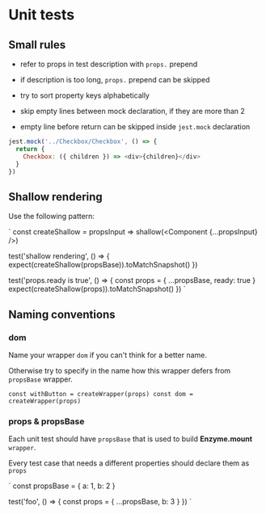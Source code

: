 # Unit tests

## Small rules

- refer to props in test description with `props.` prepend

- if description is too long, `props.` prepend can be skipped

- try to sort property keys alphabetically

- skip empty lines between mock declaration, if they are more than 2

- empty line before return can be skipped inside `jest.mock` declaration

```javascript
jest.mock('../Checkbox/Checkbox', () => {
  return {
    Checkbox: ({ children }) => <div>{children}</div>
  }
})
```

## Shallow rendering

Use the following pattern:

`
const createShallow = propsInput => shallow(<Component {...propsInput} />)

test('shallow rendering', () => {
  expect(createShallow(propsBase)).toMatchSnapshot()
})

test('props.ready is true', () => {
  const props = {
    ...propsBase,
    ready: true
  }
  expect(createShallow(props)).toMatchSnapshot()
})
`

## Naming conventions

### dom

Name your wrapper `dom` if you can't think for a better name. 

Otherwise try to specify in the name how this wrapper defers from `propsBase` wrapper.

`
const withButton = createWrapper(props)
const dom = createWrapper(props)
`

### props & propsBase

Each unit test should have `propsBase` that is used to build **Enzyme.mount** `wrapper`.

Every test case that needs a different properties should declare them as `props`

`
const propsBase = {
  a: 1,
  b: 2
}

test('foo', () => {
  const props = {
    ...propsBase,
    b: 3
  }
})
`
